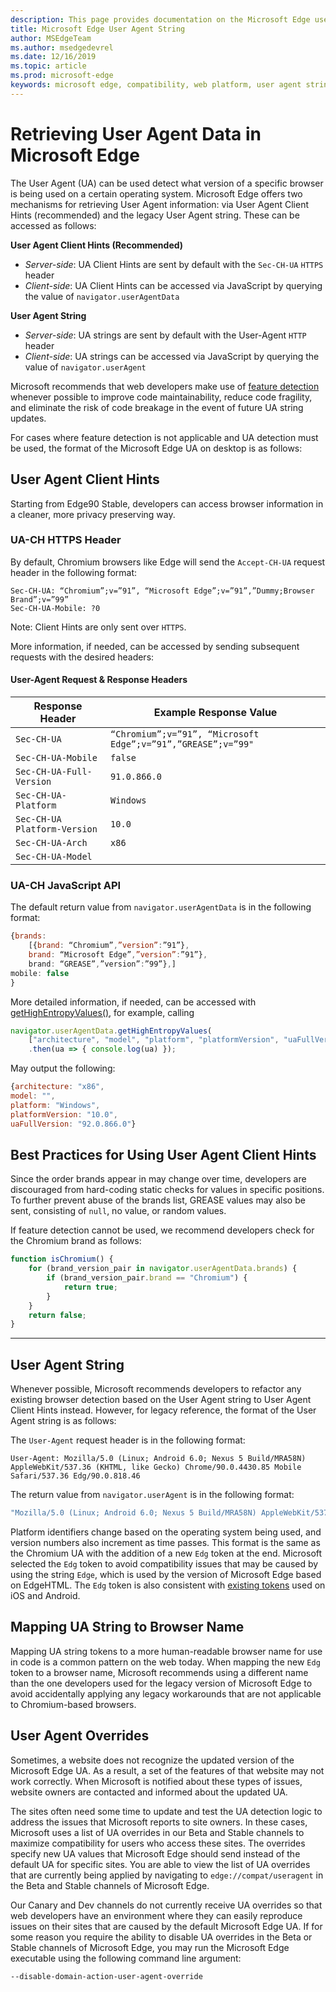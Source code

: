 ```yaml
---
description: This page provides documentation on the Microsoft Edge user agent string
title: Microsoft Edge User Agent String
author: MSEdgeTeam
ms.author: msedgedevrel
ms.date: 12/16/2019
ms.topic: article
ms.prod: microsoft-edge
keywords: microsoft edge, compatibility, web platform, user agent string, ua string, ua overrides
---
```


# Retrieving User Agent Data in Microsoft Edge 

The User Agent \(UA\) can be used detect what version of a specific browser is being used on a certain operating system. Microsoft Edge offers two mechanisms for retrieving User Agent information: via User Agent Client Hints (recommended) and the legacy User Agent string. These can be accessed as follows: 

**User Agent Client Hints (Recommended)**
-	*Server-side*: UA Client Hints are sent by default with the `Sec-CH-UA` `HTTPS` header 
-	*Client-side*: UA Client Hints can be accessed via JavaScript by querying the value of `navigator.userAgentData`

**User Agent String**
-	*Server-side*: UA strings are sent by default with the User-Agent `HTTP` header 
-	*Client-side*: UA strings can be accessed via JavaScript by querying the value of `navigator.userAgent`

Microsoft recommends that web developers make use of [feature detection](https://developer.mozilla.org/docs/Learn/Tools_and_testing/Cross_browser_testing/Feature_detection) whenever possible to improve code maintainability, reduce code fragility, and eliminate the risk of code breakage in the event of future UA string updates.  

For cases where feature detection is not applicable and UA detection must be used, the format of the Microsoft Edge UA on desktop is as follows:

## User Agent Client Hints
Starting from Edge90 Stable, developers can access browser information in a cleaner, more privacy preserving way. 

### UA-CH HTTPS Header

By default, Chromium browsers like Edge will send the `Accept-CH-UA` request header in the following format: 

```HTTP
Sec-CH-UA: “Chromium”;v=”91”, “Microsoft Edge”;v=”91”,”Dummy;Browser Brand”;v=”99”
Sec-CH-UA-Mobile: ?0
```
Note: Client Hints are only sent over `HTTPS`. 

More information, if needed, can be accessed by sending subsequent requests with the desired headers: 

#### User-Agent Request & Response Headers
| Response Header | Example Response Value |
| ----------- | ----------- |
|`Sec-CH-UA`|`“Chromium”;v=”91”, “Microsoft Edge”;v=”91”,”GREASE”;v=”99"`|
|`Sec-CH-UA-Mobile`|`false`|
|`Sec-CH-UA-Full-Version`|`91.0.866.0`|
|`Sec-CH-UA-Platform`|`Windows`|
|`Sec-CH-UA Platform-Version`|`10.0`|
|`Sec-CH-UA-Arch`|`x86`|
|`Sec-CH-UA-Model`||

### UA-CH JavaScript API

The default return value from `navigator.userAgentData` is in the following format: 

```javascript
{brands: 
    [{brand: “Chromium”,”version”:”91”}, 
    brand: “Microsoft Edge”,”version”:”91”}, 
    brand: “GREASE”,”version”:”99”},]
mobile: false
}
```
More detailed information, if needed, can be accessed with [getHighEntropyValues()](https://wicg.github.io/ua-client-hints/#getHighEntropyValues), for example, calling

```javascript
navigator.userAgentData.getHighEntropyValues(
    ["architecture", "model", "platform", "platformVersion", "uaFullVersion"])
    .then(ua => { console.log(ua) });
```

May output the following: 

```javascript
{architecture: "x86", 
model: "", 
platform: "Windows", 
platformVersion: "10.0", 
uaFullVersion: "92.0.866.0"}
```

## Best Practices for Using User Agent Client Hints
Since the order brands appear in may change over time, developers are discouraged from hard-coding static checks for values in specific positions. To further prevent abuse of the brands list, GREASE values may also be sent, consisting of `null`, no value, or random values.

If feature detection cannot be used, we recommend developers check for the Chromium brand as follows: 
```javascript
function isChromium() {
    for (brand_version_pair in navigator.userAgentData.brands) {
 	    if (brand_version_pair.brand == "Chromium") {
            return true;
        }
    }
    return false;
}
```



-------


## User Agent String

Whenever possible, Microsoft recommends developers to refactor any existing browser detection based on the User Agent string to User Agent Client Hints instead. However, for legacy reference, the format of the User Agent string is as follows:

The `User-Agent` request header is in the following format:

```http
User-Agent: Mozilla/5.0 (Linux; Android 6.0; Nexus 5 Build/MRA58N) AppleWebKit/537.36 (KHTML, like Gecko) Chrome/90.0.4430.85 Mobile Safari/537.36 Edg/90.0.818.46
``` 

The return value from `navigator.userAgent` is in the following format:

```javascript
"Mozilla/5.0 (Linux; Android 6.0; Nexus 5 Build/MRA58N) AppleWebKit/537.36 (KHTML, like Gecko) Chrome/90.0.4430.85 Mobile Safari/537.36 Edg/90.0.818.46"
```  

Platform identifiers change based on the operating system being used, and version numbers also increment as time passes.  This format is the same as the Chromium UA with the addition of a new `Edg` token at the end.  Microsoft selected the `Edg` token to avoid compatibility issues that may be caused by using the string `Edge`, which is used by the version of Microsoft Edge based on EdgeHTML.  The `Edg` token is also consistent with [existing tokens](https://blogs.windows.com/msedgedev/2017/10/05/microsoft-edge-ios-android-developer/) used on iOS and Android.

## Mapping UA String to Browser Name
Mapping UA string tokens to a more human-readable browser name for use in code is a common pattern on the web today. When mapping the new `Edg` token to a browser name, Microsoft recommends using a different name than the one developers used for the legacy version of Microsoft Edge to avoid accidentally applying any legacy workarounds that are not applicable to Chromium-based browsers.

## User Agent Overrides  

Sometimes, a website does not recognize the updated version of the Microsoft Edge UA.  As a result, a set of the features of that website may not work correctly.  When Microsoft is notified about these types of issues, website owners are contacted and informed about the updated UA.  

The sites often need some time to update and test the UA detection logic to address the issues that Microsoft reports to site owners.  In these cases, Microsoft uses a list of UA overrides in our Beta and Stable channels to maximize compatibility for users who access these sites.  The overrides specify new UA values that Microsoft Edge should send instead of the default UA for specific sites.  You are able to view the list of UA overrides that are currently being applied by navigating to `edge://compat/useragent` in the Beta and Stable channels of Microsoft Edge. 

Our Canary and Dev channels do not currently receive UA overrides so that web developers have an environment where they can easily reproduce issues on their sites that are caused by the default Microsoft Edge UA.  If for some reason you require the ability to disable UA overrides in the Beta or Stable channels of Microsoft Edge, you may run the Microsoft Edge executable using the following command line argument:  

```shell
--disable-domain-action-user-agent-override
```  
